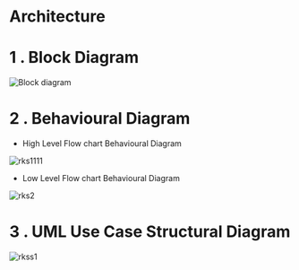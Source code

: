 # Architecture
# 1 . Block Diagram



 ![Block diagram](https://user-images.githubusercontent.com/55775183/157879751-45b1ef41-d842-4bf4-baba-526e34860a17.png)
 
 
 
 
 # 2 . Behavioural Diagram
- High Level Flow chart Behavioural Diagram







![rks1111](https://user-images.githubusercontent.com/55775183/157883519-294c5ad2-3e43-463c-8162-92277cd5f610.png)

- Low Level Flow chart Behavioural Diagram








![rks2](https://user-images.githubusercontent.com/55775183/157883795-6a6e0407-89c3-414c-b33e-254cd40d1a20.png)

# 3 . UML Use Case Structural Diagram





![rkss1](https://user-images.githubusercontent.com/55775183/157884205-bee07174-2919-49a3-99be-ff47af11b6e3.png)
